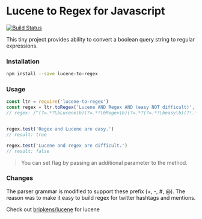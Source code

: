 # Lucene to Regex for Javascript
[![Build Status](https://travis-ci.org/nqkdev/lucene-to-regex.svg?branch=master)](https://travis-ci.org/nqkdev/lucene-to-regex)

This tiny project provides ability to convert a boolean query string to regular expressions.

### Installation
```bash
npm install --save lucene-to-regex
```

### Usage

```js
const ltr = require('lucene-to-regex')
const regex = ltr.toRegex('Lucene AND Regex AND (easy NOT difficult)', 'i')
// regex: /^(?=.*?\bLucene\b)(?=.*?\bRegex\b)(?=.*?(?=.*?\beasy\b)(?!.*?\bdifficult\b)).*$/i


regex.test('Regex and Lucene are easy.')
// result: true

regex.test('Lucene and regex are difficult.')
// result: false
```

> You can set flag by passing an additional parameter to the method.


### Changes
The parser grammar is modified to support these prefix (+, -, #, @). The reason was to make it easy to build regex for twitter hashtags and mentions.

Check out [bripkens/lucene](https://github.com/bripkens/lucene) for lucene 